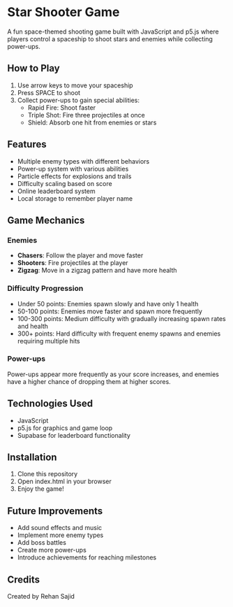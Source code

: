 # Star Shooter Game

A fun space-themed shooting game built with JavaScript and p5.js where players control a spaceship to shoot stars and enemies while collecting power-ups.

## How to Play

1. Use arrow keys to move your spaceship
2. Press SPACE to shoot
3. Collect power-ups to gain special abilities:
   - Rapid Fire: Shoot faster
   - Triple Shot: Fire three projectiles at once
   - Shield: Absorb one hit from enemies or stars

## Features

- Multiple enemy types with different behaviors
- Power-up system with various abilities
- Particle effects for explosions and trails
- Difficulty scaling based on score
- Online leaderboard system
- Local storage to remember player name

## Game Mechanics

### Enemies
- **Chasers**: Follow the player and move faster
- **Shooters**: Fire projectiles at the player
- **Zigzag**: Move in a zigzag pattern and have more health

### Difficulty Progression
- Under 50 points: Enemies spawn slowly and have only 1 health
- 50-100 points: Enemies move faster and spawn more frequently
- 100-300 points: Medium difficulty with gradually increasing spawn rates and health
- 300+ points: Hard difficulty with frequent enemy spawns and enemies requiring multiple hits

### Power-ups
Power-ups appear more frequently as your score increases, and enemies have a higher chance of dropping them at higher scores.

## Technologies Used

- JavaScript
- p5.js for graphics and game loop
- Supabase for leaderboard functionality

## Installation

1. Clone this repository
2. Open index.html in your browser
3. Enjoy the game!

## Future Improvements

- Add sound effects and music
- Implement more enemy types
- Add boss battles
- Create more power-ups
- Introduce achievements for reaching milestones

## Credits

Created by Rehan Sajid 